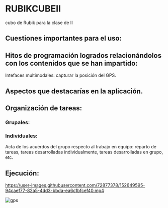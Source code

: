 # RUBIKCUBEII
cubo de Rubik para la clase de II

## Cuestiones importantes para el uso:

## Hitos de programación logrados relacionándolos con los contenidos que se han impartido:
Intefaces multimodales: capturar la posición del GPS.

## Aspectos que destacarías en la aplicación.

## Organización de tareas:
### Grupales:

### Individuales:

Acta de los acuerdos del grupo respecto al trabajo en equipo: reparto de tareas, tareas desarrolladas individualmente, tareas desarrolladas en grupo, etc.

## Ejecución:
https://user-images.githubusercontent.com/72877378/152649595-94caef77-82a5-4dd3-bbda-ea6c1bfcef40.mp4

![gps](https://user-images.githubusercontent.com/72877378/152649984-a6a39249-d66d-4f6e-a6e1-844af00ccde0.gif)
